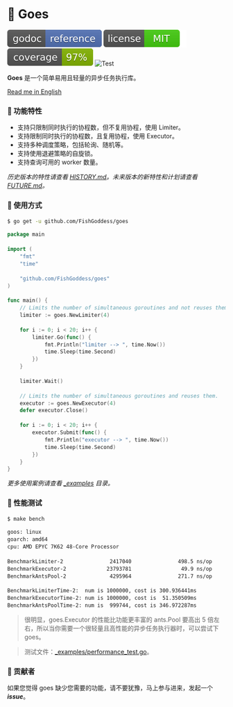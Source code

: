 # 🦉 Goes

[![Go Doc](_icons/godoc.svg)](https://pkg.go.dev/github.com/FishGoddess/goes)
[![License](_icons/license.svg)](https://opensource.org/licenses/MIT)
[![Coverage](_icons/coverage.svg)](./_icons/coverage.svg)
![Test](https://github.com/FishGoddess/goes/actions/workflows/test.yml/badge.svg)

**Goes** 是一个简单易用且轻量的异步任务执行库。

[Read me in English](./README.en.md)

### 🥇 功能特性

* 支持只限制同时执行的协程数，但不复用协程，使用 Limiter。
* 支持限制同时执行的协程数，且复用协程，使用 Executor。
* 支持多种调度策略，包括轮询、随机等。
* 支持使用退避策略的自旋锁。
* 支持查询可用的 worker 数量。

_历史版本的特性请查看 [HISTORY.md](./HISTORY.md)。未来版本的新特性和计划请查看 [FUTURE.md](./FUTURE.md)。_

### 🚀 使用方式

```bash
$ go get -u github.com/FishGoddess/goes
```

```go
package main

import (
	"fmt"
	"time"

	"github.com/FishGoddess/goes"
)

func main() {
	// Limits the number of simultaneous goroutines and not reuses them.
	limiter := goes.NewLimiter(4)

	for i := 0; i < 20; i++ {
		limiter.Go(func() {
			fmt.Println("limiter --> ", time.Now())
			time.Sleep(time.Second)
		})
	}

	limiter.Wait()

	// Limits the number of simultaneous goroutines and reuses them.
	executor := goes.NewExecutor(4)
	defer executor.Close()

	for i := 0; i < 20; i++ {
		executor.Submit(func() {
			fmt.Println("executor --> ", time.Now())
			time.Sleep(time.Second)
		})
	}
}
```

_更多使用案例请查看 [_examples](./_examples) 目录。_

### 🔨 性能测试

```bash
$ make bench
```

```bash
goos: linux
goarch: amd64
cpu: AMD EPYC 7K62 48-Core Processor

BenchmarkLimiter-2               2417040               498.5 ns/op            24 B/op          1 allocs/op
BenchmarkExecutor-2             23793781                49.9 ns/op             0 B/op          0 allocs/op
BenchmarkAntsPool-2              4295964               271.7 ns/op             0 B/op          0 allocs/op

BenchmarkLimiterTime-2:  num is 1000000, cost is 300.936441ms
BenchmarkExecutorTime-2: num is 1000000, cost is  51.350509ms
BenchmarkAntsPoolTime-2: num is  999744, cost is 346.972287ms
```

> 很明显，goes.Executor 的性能比功能更丰富的 ants.Pool 要高出 5 倍左右，所以当你需要一个很轻量且高性能的异步任务执行器时，可以尝试下 goes。

> 测试文件：[_examples/performance_test.go](./_examples/performance_test.go)。

### 👥 贡献者

如果您觉得 goes 缺少您需要的功能，请不要犹豫，马上参与进来，发起一个 _**issue**_。
